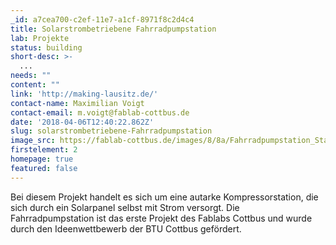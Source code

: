 ```yaml
---
_id: a7cea700-c2ef-11e7-a1cf-8971f8c2d4c4
title: Solarstrombetriebene Fahrradpumpstation
lab: Projekte
status: building
short-desc: >-
  ...
needs: ""
content: ""
link: 'http://making-lausitz.de/'
contact-name: Maximilian Voigt
contact-email: m.voigt@fablab-cottbus.de
date: '2018-04-06T12:40:22.862Z'
slug: solarstrombetriebene-Fahrradpumpstation
image_src: https://fablab-cottbus.de/images/8/8a/Fahrradpumpstation_Standort.JPG
firstelement: 2
homepage: true
featured: false
---
```

Bei diesem Projekt handelt es sich um eine autarke Kompressorstation, die sich durch ein Solarpanel selbst mit Strom versorgt. Die Fahrradpumpstation ist das erste Projekt des Fablabs Cottbus und wurde durch den Ideenwettbewerb der BTU Cottbus gefördert.
